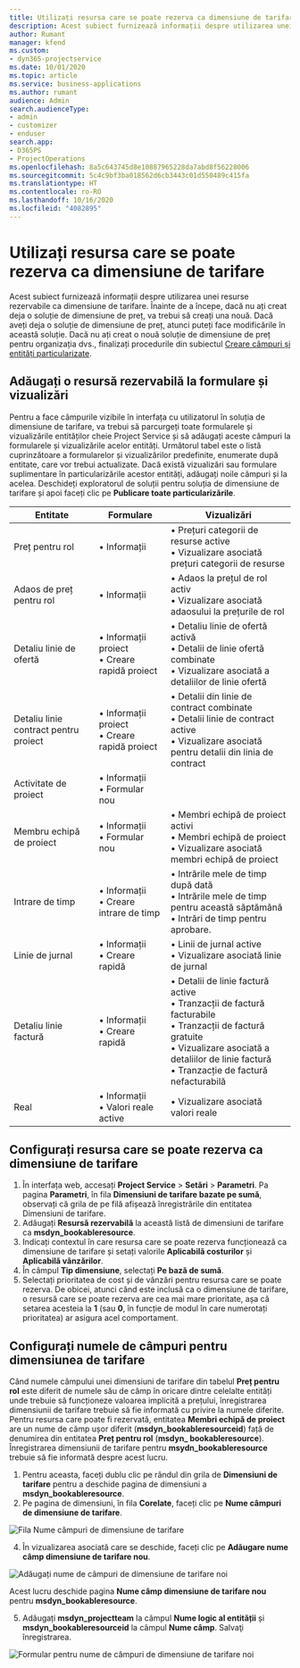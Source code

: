 ```yaml
---
title: Utilizați resursa care se poate rezerva ca dimensiune de tarifare
description: Acest subiect furnizează informații despre utilizarea unei resurse rezervabile ca dimensiune de tarifare.
author: Rumant
manager: kfend
ms.custom:
- dyn365-projectservice
ms.date: 10/01/2020
ms.topic: article
ms.service: business-applications
ms.author: rumant
audience: Admin
search.audienceType:
- admin
- customizer
- enduser
search.app:
- D365PS
- ProjectOperations
ms.openlocfilehash: 8a5c643745d8e10887965228da7abd8f56228006
ms.sourcegitcommit: 5c4c9bf3ba018562d6cb3443c01d550489c415fa
ms.translationtype: HT
ms.contentlocale: ro-RO
ms.lasthandoff: 10/16/2020
ms.locfileid: "4082895"
---
```

# <a name="use-bookable-resource-as-a-pricing-dimension"></a>Utilizați resursa care se poate rezerva ca dimensiune de tarifare
Acest subiect furnizează informații despre utilizarea unei resurse rezervabile ca dimensiune de tarifare. Înainte de a începe, dacă nu ați creat deja o soluție de dimensiune de preț, va trebui să creați una nouă. Dacă aveți deja o soluție de dimensiune de preț, atunci puteți face modificările în această soluție. Dacă nu ați creat o nouă soluție de dimensiune de preț pentru organizația dvs., finalizați procedurile din subiectul [Creare câmpuri și entități particularizate](create-custom-fields-entities.md).

## <a name="add-bookable-resource-to-forms-and-views"></a>Adăugați o resursă rezervabilă la formulare și vizualizări
Pentru a face câmpurile vizibile în interfața cu utilizatorul în soluția de dimensiune de tarifare, va trebui să parcurgeți toate formularele și vizualizările entităților cheie Project Service și să adăugați aceste câmpuri la formularele și vizualizările acelor entități.
Următorul tabel este o listă cuprinzătoare a formularelor și vizualizărilor predefinite, enumerate după entitate, care vor trebui actualizate. Dacă există vizualizări sau formulare suplimentare în particularizările acestor entități, adăugați noile câmpuri și la acelea.
Deschideți exploratorul de soluții pentru soluția de dimensiune de tarifare și apoi faceți clic pe **Publicare toate particularizările**.


|   Entitate        | Formulare   |Vizualizări        |
| ------------------------------|---------------------------------|----------------------------------|
|  Preț pentru rol|• Informații |• Prețuri categorii de resurse active<br> • Vizualizare asociată prețuri categorii de resurse|
|  Adaos de preț pentru rol|• Informații|• Adaos la prețul de rol activ<br>• Vizualizare asociată adaosului la prețurile de rol|
|  Detaliu linie de ofertă|• Informații proiect<br>• Creare rapidă proiect|• Detaliu linie de ofertă activă<br>• Detalii de linie ofertă combinate<br>• Vizualizare asociată a detaliilor de linie ofertă|
|  Detaliu linie contract pentru proiect|• Informații proiect<br>• Creare rapidă proiect|• Detalii din linie de contract combinate<br>• Detalii linie de contract active<br>• Vizualizare asociată pentru detalii din linia de contract|
|  Activitate de proiect|• Informații<br>• Formular nou||
|  Membru echipă de proiect|• Informații<br>• Formular nou|• Membri echipă de proiect activi<br>• Membri echipă de proiect<br>• Vizualizare asociată membri echipă de proiect|
|  Intrare de timp|• Informații<br>• Creare intrare de timp|• Intrările mele de timp după dată<br>• Intrările mele de timp pentru această săptămână<br>• Intrări de timp pentru aprobare.|
|  Linie de jurnal|• Informații<br>• Creare rapidă|• Linii de jurnal active<br>• Vizualizare asociată linie de jurnal|
|  Detaliu linie factură|• Informații<br>• Creare rapidă|• Detalii de linie factură active<br>• Tranzacții de factură facturabile<br>• Tranzacții de factură gratuite<br>• Vizualizare asociată a detaliilor de linie factură<br>• Tranzacție de factură nefacturabilă|
|  Real|• Informații<br>• Valori reale active|• Vizualizare asociată valori reale|

## <a name="set-up-bookable-resource-as-a-pricing-dimension"></a>Configurați resursa care se poate rezerva ca dimensiune de tarifare

1. În interfața web, accesați **Project Service** > **Setări** > **Parametri**. Pa pagina **Parametri**, în fila **Dimensiuni de tarifare bazate pe sumă**, observați că grila de pe filă afișează înregistrările din entitatea Dimensiuni de tarifare. 
2. Adăugați **Resursă rezervabilă** la această listă de dimensiuni de tarifare ca **msdyn_bookableresource**. 
3. Indicați contextul în care resursa care se poate rezerva funcționează ca dimensiune de tarifare și setați valorile **Aplicabilă costurilor** și **Aplicabilă vânzărilor**.
4. În câmpul **Tip dimensiune**, selectați **Pe bază de sumă**. 
5. Selectați prioritatea de cost și de vânzări pentru resursa care se poate rezerva. De obicei, atunci când este inclusă ca o dimensiune de tarifare, o resursă care se poate rezerva are cea mai mare prioritate, așa că setarea acesteia la **1** (sau **0**, în funcție de modul în care numerotați prioritatea) ar asigura acel comportament.

## <a name="set-up-pricing-dimension-field-names"></a>Configurați numele de câmpuri pentru dimensiunea de tarifare

Când numele câmpului unei dimensiuni de tarifare din tabelul **Preț pentru rol** este diferit de numele său de câmp în oricare dintre celelalte entități unde trebuie să funcționeze valoarea implicită a prețului, înregistrarea dimensiunii de tarifare trebuie să fie informată cu privire la numele diferite.    
Pentru resursa care poate fi rezervată, entitatea **Membri echipă de proiect** are un nume de câmp ușor diferit (**msdyn_bookableresourceid**) față de denumirea din entitatea **Preț pentru rol** (**msdyn_ bookableresource**). Înregistrarea dimensiunii de tarifare pentru **msydn_bookableresource** trebuie să fie informată despre acest lucru. 
1. Pentru aceasta, faceți dublu clic pe rândul din grila de **Dimensiuni de tarifare** pentru a deschide pagina de dimensiuni a **msdyn_bookableresource**.
2. Pe pagina de dimensiuni, în fila **Corelate**, faceți clic pe **Nume câmpuri de dimensiune de tarifare**.

 ![Fila Nume câmpuri de dimensiune de tarifare](media/PD-fieldname.png)

4. În vizualizarea asociată care se deschide, faceți clic pe **Adăugare nume câmp dimensiune de tarifare nou**.

 ![Adăugați nume de câmpuri de dimensiune de tarifare noi](media/Add-NewPD-fieldname.png)


Acest lucru deschide pagina **Nume câmp dimensiune de tarifare nou** pentru **msdyn_bookableresource**. 

5. Adăugați **msdyn_projectteam** la câmpul **Nume logic al entității** și **msdyn_bookableresourceid** la câmpul **Nume câmp**. Salvaţi înregistrarea.

 ![Formular pentru nume de câmpuri de dimensiune de tarifare noi](media/PD-fieldname-Added.png)
